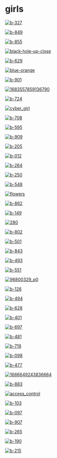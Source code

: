# girls

<a href="b-327.jpg"><img alt="b-327" src="b-327.jpg"></a>

<a href="b-849.jpg"><img alt="b-849" src="b-849.jpg"></a>

<a href="b-855.jpg"><img alt="b-855" src="b-855.jpg"></a>

<a href="black-hole-up-close.png"><img alt="black-hole-up-close" src="black-hole-up-close.png"></a>

<a href="b-629.jpg"><img alt="b-629" src="b-629.jpg"></a>

<a href="blue-orange.jpeg"><img alt="blue-orange" src="blue-orange.jpeg"></a>

<a href="b-901.jpg"><img alt="b-901" src="b-901.jpg"></a>

<a href="1683557859136790.png"><img alt="1683557859136790" src="1683557859136790.png"></a>

<a href="b-724.jpg"><img alt="b-724" src="b-724.jpg"></a>

<a href="cyber_girl.jpg"><img alt="cyber_girl" src="cyber_girl.jpg"></a>

<a href="b-708.jpg"><img alt="b-708" src="b-708.jpg"></a>

<a href="b-595.jpg"><img alt="b-595" src="b-595.jpg"></a>

<a href="b-909.jpg"><img alt="b-909" src="b-909.jpg"></a>

<a href="b-205.jpg"><img alt="b-205" src="b-205.jpg"></a>

<a href="b-012.jpg"><img alt="b-012" src="b-012.jpg"></a>

<a href="b-264.jpg"><img alt="b-264" src="b-264.jpg"></a>

<a href="b-250.jpg"><img alt="b-250" src="b-250.jpg"></a>

<a href="b-548.jpg"><img alt="b-548" src="b-548.jpg"></a>

<a href="flowers.png"><img alt="flowers" src="flowers.png"></a>

<a href="b-862.jpg"><img alt="b-862" src="b-862.jpg"></a>

<a href="b-149.jpg"><img alt="b-149" src="b-149.jpg"></a>

<a href="280.jpg"><img alt="280" src="280.jpg"></a>

<a href="b-802.jpg"><img alt="b-802" src="b-802.jpg"></a>

<a href="b-501.jpg"><img alt="b-501" src="b-501.jpg"></a>

<a href="b-843.jpg"><img alt="b-843" src="b-843.jpg"></a>

<a href="b-493.jpg"><img alt="b-493" src="b-493.jpg"></a>

<a href="b-551.jpg"><img alt="b-551" src="b-551.jpg"></a>

<a href="96800329_p0.png"><img alt="96800329_p0" src="96800329_p0.png"></a>

<a href="b-126.jpg"><img alt="b-126" src="b-126.jpg"></a>

<a href="b-494.jpg"><img alt="b-494" src="b-494.jpg"></a>

<a href="b-628.jpg"><img alt="b-628" src="b-628.jpg"></a>

<a href="b-401.jpg"><img alt="b-401" src="b-401.jpg"></a>

<a href="b-697.jpg"><img alt="b-697" src="b-697.jpg"></a>

<a href="b-481.jpg"><img alt="b-481" src="b-481.jpg"></a>

<a href="b-719.jpg"><img alt="b-719" src="b-719.jpg"></a>

<a href="b-098.jpg"><img alt="b-098" src="b-098.jpg"></a>

<a href="b-477.jpg"><img alt="b-477" src="b-477.jpg"></a>

<a href="1666649243836664.jpg"><img alt="1666649243836664" src="1666649243836664.jpg"></a>

<a href="b-883.jpg"><img alt="b-883" src="b-883.jpg"></a>

<a href="access_control.jpg"><img alt="access_control" src="access_control.jpg"></a>

<a href="b-103.jpg"><img alt="b-103" src="b-103.jpg"></a>

<a href="b-097.jpg"><img alt="b-097" src="b-097.jpg"></a>

<a href="b-907.jpg"><img alt="b-907" src="b-907.jpg"></a>

<a href="b-265.jpg"><img alt="b-265" src="b-265.jpg"></a>

<a href="b-190.jpg"><img alt="b-190" src="b-190.jpg"></a>

<a href="b-215.jpg"><img alt="b-215" src="b-215.jpg"></a>

